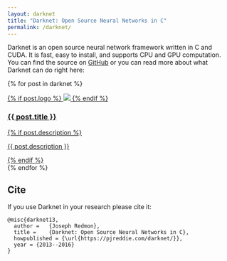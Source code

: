 ```yaml
---
layout: darknet
title: "Darknet: Open Source Neural Networks in C"
permalink: /darknet/
---
```


Darknet is an open source neural network framework written in C and CUDA. It is fast, easy to install, and supports CPU and GPU computation. You can find the source on [GitHub](https://github.com/pjreddie/darknet) or you can read more about what Darknet can do right here:

{% for post in darknet %}
    <a href="{% post.url %}">
        <div class=post>
        {% if post.logo %}
            <img class=logo src="{{ post.logo }}"></img>
        {% endif %}
        <h3>{{ post.title }}</h3>
            {% if post.description %}
                <p>{{ post.description }}</p>
            {% endif %}
        </div>
    </a>
{% endfor %}

## Cite ##

If you use Darknet in your research please cite it:

```
@misc{darknet13,
  author =   {Joseph Redmon},
  title =    {Darknet: Open Source Neural Networks in C},
  howpublished = {\url{https://pjreddie.com/darknet/}},
  year = {2013--2016}
}
```

